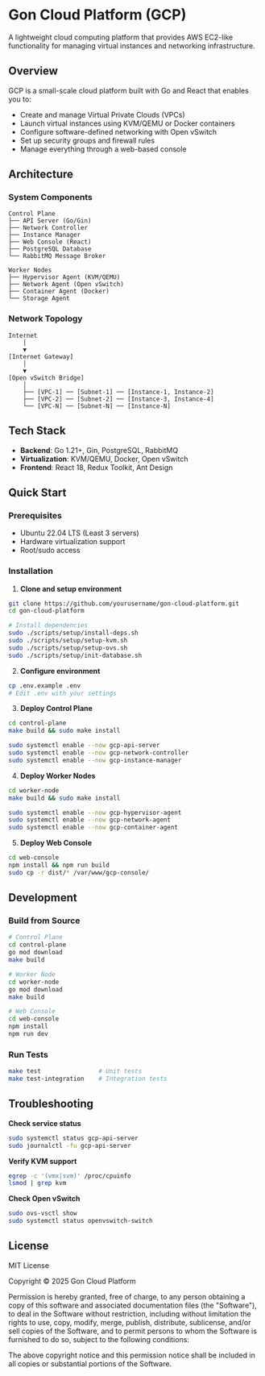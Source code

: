 # Gon Cloud Platform (GCP)

A lightweight cloud computing platform that provides AWS EC2-like functionality for managing virtual instances and networking infrastructure.

## Overview

GCP is a small-scale cloud platform built with Go and React that enables you to:

- Create and manage Virtual Private Clouds (VPCs)
- Launch virtual instances using KVM/QEMU or Docker containers
- Configure software-defined networking with Open vSwitch
- Set up security groups and firewall rules
- Manage everything through a web-based console

## Architecture

### System Components

```
Control Plane
├── API Server (Go/Gin)
├── Network Controller 
├── Instance Manager
├── Web Console (React)
├── PostgreSQL Database
└── RabbitMQ Message Broker

Worker Nodes
├── Hypervisor Agent (KVM/QEMU)
├── Network Agent (Open vSwitch)
├── Container Agent (Docker)
└── Storage Agent
```

### Network Topology

```
Internet
    │
    ▼
[Internet Gateway]
    │
    ▼
[Open vSwitch Bridge]
    │
    ├── [VPC-1] ── [Subnet-1] ── [Instance-1, Instance-2]
    ├── [VPC-2] ── [Subnet-2] ── [Instance-3, Instance-4]
    └── [VPC-N] ── [Subnet-N] ── [Instance-N]
```

## Tech Stack

- **Backend**: Go 1.21+, Gin, PostgreSQL, RabbitMQ
- **Virtualization**: KVM/QEMU, Docker, Open vSwitch
- **Frontend**: React 18, Redux Toolkit, Ant Design

## Quick Start

### Prerequisites
- Ubuntu 22.04 LTS (Least 3 servers)
- Hardware virtualization support
- Root/sudo access

### Installation

1. **Clone and setup environment**
```bash
git clone https://github.com/yourusername/gon-cloud-platform.git
cd gon-cloud-platform

# Install dependencies
sudo ./scripts/setup/install-deps.sh
sudo ./scripts/setup/setup-kvm.sh
sudo ./scripts/setup/setup-ovs.sh
sudo ./scripts/setup/init-database.sh
```

2. **Configure environment**
```bash
cp .env.example .env
# Edit .env with your settings
```

3. **Deploy Control Plane**
```bash
cd control-plane
make build && sudo make install

sudo systemctl enable --now gcp-api-server
sudo systemctl enable --now gcp-network-controller
sudo systemctl enable --now gcp-instance-manager
```

4. **Deploy Worker Nodes**
```bash
cd worker-node
make build && sudo make install

sudo systemctl enable --now gcp-hypervisor-agent
sudo systemctl enable --now gcp-network-agent
sudo systemctl enable --now gcp-container-agent
```

5. **Deploy Web Console**
```bash
cd web-console
npm install && npm run build
sudo cp -r dist/* /var/www/gcp-console/
```

## Development

### Build from Source
```bash
# Control Plane
cd control-plane
go mod download
make build

# Worker Node
cd worker-node
go mod download
make build

# Web Console
cd web-console
npm install
npm run dev
```

### Run Tests
```bash
make test                # Unit tests
make test-integration    # Integration tests
```

## Troubleshooting

**Check service status**
```bash
sudo systemctl status gcp-api-server
sudo journalctl -fu gcp-api-server
```

**Verify KVM support**
```bash
egrep -c '(vmx|svm)' /proc/cpuinfo
lsmod | grep kvm
```

**Check Open vSwitch**
```bash
sudo ovs-vsctl show
sudo systemctl status openvswitch-switch
```

## License

MIT License

Copyright © 2025 Gon Cloud Platform

Permission is hereby granted, free of charge, to any person obtaining a copy
of this software and associated documentation files (the "Software"), to deal
in the Software without restriction, including without limitation the rights
to use, copy, modify, merge, publish, distribute, sublicense, and/or sell
copies of the Software, and to permit persons to whom the Software is
furnished to do so, subject to the following conditions:

The above copyright notice and this permission notice shall be included in all
copies or substantial portions of the Software.